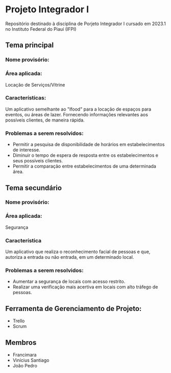 # Projeto Integrador I
Repositório destinado à disciplina de Porjeto Integrador I cursado em 2023.1 no Instituto Federal do Piauí (IFPI)


## Tema principal

### Nome provisório: 


### Área aplicada:
Locação de Serviços/Vitrine

### Características:
Um aplicativo semelhante ao "Ifood" para a locação de espaços para eventos, ou áreas de lazer. Fornecendo informações relevantes aos possíveis clientes, de maneira rápida. 

### Problemas a serem resolvidos:
- Permitir a pesquisa de disponibilidade de horários em estabelecimentos de interesse.
- Diminuir o tempo de espera de resposta entre os estabelecimentos e seus possíveis clientes.
- Permitir a comparação entre estabelecimentos de uma determinada área.


## Tema secundário

### Nome provisório: 


### Área aplicada:
Segurança

### Característica
Um aplicativo que realiza o reconhecimento facial de pessoas e que, autoriza a entrada ou não entrada, em um determinado local. 

### Problemas a serem resolvidos:
- Aumentar a segurança de locais com acesso restrito.
- Realizar uma verificação mais acertiva em locais com alto tráfego de pessoas.


## Ferramenta de Gerenciamento de Projeto:
- Trello
- Scrum

## Membros
- Francimara
- Vinícius Santiago
- João Pedro
